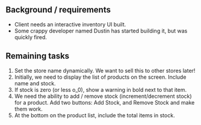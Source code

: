 
## Background / requirements
* Client needs an interactive inventory UI built.
* Some crappy developer named Dustin has started building it, but was quickly fired.

## Remaining tasks
1) Set the store name dynamically. We want to sell this to other stores later!
2) Initially, we need to display the list of products on the screen. Include name and stock.
3) If stock is zero (or less o_0), show a warning in bold next to that item.
4) We need the ability to add / remove stock (increment/decrement stock) for a product. Add two buttons: Add Stock, and Remove Stock and make them work.
5) At the bottom on the product list, include the total items in stock.
